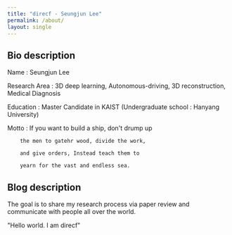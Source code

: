 ```yaml
---
title: "direcf - Seungjun Lee"
permalink: /about/
layout: single
---
```

## Bio description
Name : Seungjun Lee

Research Area : 3D deep learning, Autonomous-driving, 3D reconstruction, Medical Diagnosis

Education : Master Candidate in KAIST (Undergraduate school : Hanyang University)

Motto : If you want to build a ship, don't drump up

        the men to gatehr wood, divide the work,

        and give orders, Instead teach them to

        yearn for the vast and endless sea.

## Blog description
The goal is to share my research process via paper review
and communicate with people all over the world.

"Hello world. I am direcf"